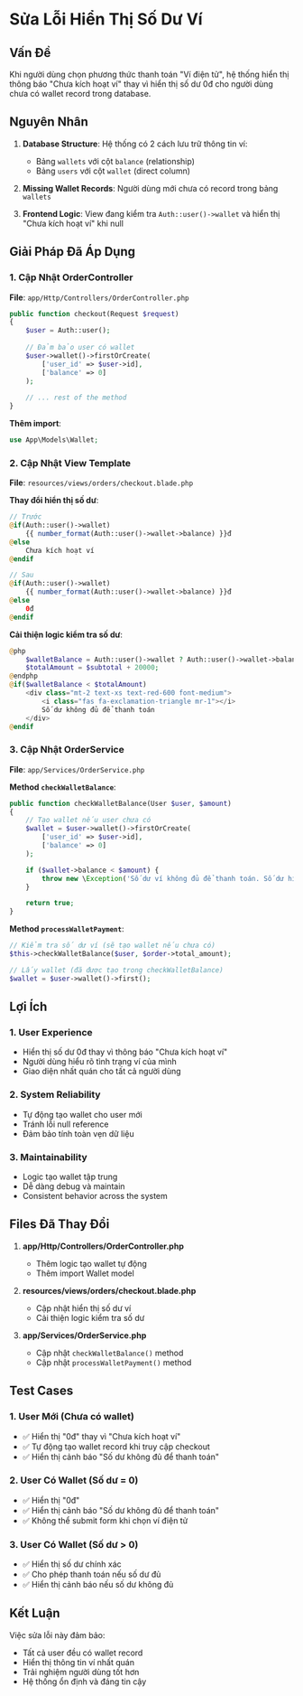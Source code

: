 # Sửa Lỗi Hiển Thị Số Dư Ví

## Vấn Đề
Khi người dùng chọn phương thức thanh toán "Ví điện tử", hệ thống hiển thị thông báo "Chưa kích hoạt ví" thay vì hiển thị số dư 0đ cho người dùng chưa có wallet record trong database.

## Nguyên Nhân
1. **Database Structure**: Hệ thống có 2 cách lưu trữ thông tin ví:
   - Bảng `wallets` với cột `balance` (relationship)
   - Bảng `users` với cột `wallet` (direct column)

2. **Missing Wallet Records**: Người dùng mới chưa có record trong bảng `wallets`

3. **Frontend Logic**: View đang kiểm tra `Auth::user()->wallet` và hiển thị "Chưa kích hoạt ví" khi null

## Giải Pháp Đã Áp Dụng

### 1. Cập Nhật OrderController
**File**: `app/Http/Controllers/OrderController.php`

```php
public function checkout(Request $request)
{
    $user = Auth::user();
    
    // Đảm bảo user có wallet
    $user->wallet()->firstOrCreate(
        ['user_id' => $user->id],
        ['balance' => 0]
    );
    
    // ... rest of the method
}
```

**Thêm import**:
```php
use App\Models\Wallet;
```

### 2. Cập Nhật View Template
**File**: `resources/views/orders/checkout.blade.php`

**Thay đổi hiển thị số dư**:
```php
// Trước
@if(Auth::user()->wallet)
    {{ number_format(Auth::user()->wallet->balance) }}đ
@else
    Chưa kích hoạt ví
@endif

// Sau
@if(Auth::user()->wallet)
    {{ number_format(Auth::user()->wallet->balance) }}đ
@else
    0đ
@endif
```

**Cải thiện logic kiểm tra số dư**:
```php
@php
    $walletBalance = Auth::user()->wallet ? Auth::user()->wallet->balance : 0;
    $totalAmount = $subtotal + 20000;
@endphp
@if($walletBalance < $totalAmount)
    <div class="mt-2 text-xs text-red-600 font-medium">
        <i class="fas fa-exclamation-triangle mr-1"></i>
        Số dư không đủ để thanh toán
    </div>
@endif
```

### 3. Cập Nhật OrderService
**File**: `app/Services/OrderService.php`

**Method `checkWalletBalance`**:
```php
public function checkWalletBalance(User $user, $amount)
{
    // Tạo wallet nếu user chưa có
    $wallet = $user->wallet()->firstOrCreate(
        ['user_id' => $user->id],
        ['balance' => 0]
    );

    if ($wallet->balance < $amount) {
        throw new \Exception('Số dư ví không đủ để thanh toán. Số dư hiện tại: ' . number_format($wallet->balance) . 'đ');
    }

    return true;
}
```

**Method `processWalletPayment`**:
```php
// Kiểm tra số dư ví (sẽ tạo wallet nếu chưa có)
$this->checkWalletBalance($user, $order->total_amount);

// Lấy wallet (đã được tạo trong checkWalletBalance)
$wallet = $user->wallet()->first();
```

## Lợi Ích

### 1. **User Experience**
- Hiển thị số dư 0đ thay vì thông báo "Chưa kích hoạt ví"
- Người dùng hiểu rõ tình trạng ví của mình
- Giao diện nhất quán cho tất cả người dùng

### 2. **System Reliability**
- Tự động tạo wallet cho user mới
- Tránh lỗi null reference
- Đảm bảo tính toàn vẹn dữ liệu

### 3. **Maintainability**
- Logic tạo wallet tập trung
- Dễ dàng debug và maintain
- Consistent behavior across the system

## Files Đã Thay Đổi

1. **app/Http/Controllers/OrderController.php**
   - Thêm logic tạo wallet tự động
   - Thêm import Wallet model

2. **resources/views/orders/checkout.blade.php**
   - Cập nhật hiển thị số dư ví
   - Cải thiện logic kiểm tra số dư

3. **app/Services/OrderService.php**
   - Cập nhật `checkWalletBalance()` method
   - Cập nhật `processWalletPayment()` method

## Test Cases

### 1. **User Mới (Chưa có wallet)**
- ✅ Hiển thị "0đ" thay vì "Chưa kích hoạt ví"
- ✅ Tự động tạo wallet record khi truy cập checkout
- ✅ Hiển thị cảnh báo "Số dư không đủ để thanh toán"

### 2. **User Có Wallet (Số dư = 0)**
- ✅ Hiển thị "0đ"
- ✅ Hiển thị cảnh báo "Số dư không đủ để thanh toán"
- ✅ Không thể submit form khi chọn ví điện tử

### 3. **User Có Wallet (Số dư > 0)**
- ✅ Hiển thị số dư chính xác
- ✅ Cho phép thanh toán nếu số dư đủ
- ✅ Hiển thị cảnh báo nếu số dư không đủ

## Kết Luận
Việc sửa lỗi này đảm bảo:
- Tất cả user đều có wallet record
- Hiển thị thông tin ví nhất quán
- Trải nghiệm người dùng tốt hơn
- Hệ thống ổn định và đáng tin cậy